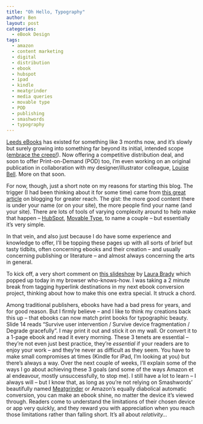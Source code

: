 ```yaml
---
title: "Oh Hello, Typography"
author: Ben
layout: post
categories:
  - eBook Design
tags:
  - amazon
  - content marketing
  - digital
  - distribution
  - ebook
  - hubspot
  - ipad
  - kindle
  - meatgrinder
  - media queries
  - movable type
  - POD
  - publishing
  - smashwords
  - typography
---
```

<a href="http://leeds-ebooks.co.uk/" title="Leeds eBooks" target="_blank">Leeds eBooks</a> has existed for something like 3 months now, and it&#8217;s slowly but surely growing into something far beyond its initial, intended scope (<a target="_blank" title="Battle Scope Creep" href="http://blogs.hbr.org/cs/2013/06/battling_scope_creep_in_your_p.html">embrace the creep!</a>). Now offering a competitive distribution deal, and soon to offer Print-on-Demand (POD) too, I&#8217;m even working on an original publication in collaboration with my designer/illustrator colleague, <a href="http://louisebell-artworks.tumblr.com/" title="Louise Bell Artworks" target="_blank">Louise Bell</a>. More on that soon.

For now, though, just a short note on my reasons for starting this blog. The trigger (I had been thinking about it for some time) came from <a href="http://blog.contentforest.com/steal-these-ideas-5-tech-companies-who-are-killing-it-with-content-marketing/" title="steal-these-ideas-5-tech-companies-who-are-killing-it-with-content-marketing" target="_blank">this great article</a> on blogging for greater reach. The gist: the more good content there is under your name (or on your site), the more people find your name (and your site). There are lots of tools of varying complexity around to help make that happen &#8211; <a href="http://www.hubspot.com/" title="HubSpot" target="_blank">HubSpot</a>, <a href="http://www.movabletype.com/" title="Movable Type" target="_blank">Movable Type</a>, to name a couple &#8211; but essentially it&#8217;s very simple.

In that vein, and also just because I do have some experience and knowledge to offer, I&#8217;ll be topping these pages up with all sorts of brief but tasty tidbits, often concerning ebooks and their creation &#8211; and usually concerning publishing or literature &#8211; and almost always concerning the arts in general.

To kick off, a very short comment on <a href="http://www.slideshare.net/LauraBrady/ebook-typography-presentationfinal" title="eBook Typography Slideshow" target="_blank">this slideshow</a> by <a href="http://www.bradytypesetting.com/" title="Brady Typesetting" target="_blank">Laura Brady</a> which popped up today in my browser who-knows-how. I was taking a 2 minute break from tagging hyperlink destinations in my next ebook conversion project, thinking about how to make this one extra special. It struck a chord.

Among traditional publishers, ebooks have had a bad press for years, and for good reason. But I firmly believe &#8211; and I like to think my creations back this up &#8211; that ebooks can now match print books for typographic beauty. Slide 14 reads &#8220;Survive user intervention / Survive device fragmentation / Degrade gracefully&#8221;. I may print it out and stick it on my wall. Or convert it to a 1-page ebook and read it every morning. These 3 tenets are essential &#8211; they&#8217;re not even just best practice, they&#8217;re *essential* if your readers are to enjoy your work &#8211; and they&#8217;re never as difficult as they seem. You have to make small compromises at times (Kindle for iPad, I&#8217;m looking at you) but there&#8217;s always a way. Over the next couple of weeks, I&#8217;ll explain some of the ways I go about achieving these 3 goals (and some of the ways Amazon et al endeavour, mostly unsuccessfully, to stop me). I still have a lot to learn &#8211; I always will &#8211; but I know that, as long as you&#8217;re not relying on Smashwords&#8217; beautifully named <a href="http://www.smashwords.com/extreader/read/52/18/smashwords-style-guide" title="Meatgrinder" target="_blank">Meatgrinder</a> or Amazon&#8217;s equally diabolical automatic conversion, you can make an ebook shine, no matter the device it&#8217;s viewed through. Readers come to understand the limitations of their chosen device or app very quickly, and they reward you with appreciation when you reach those limitations rather than falling short. It&#8217;s all about *relativity&#8230;*
